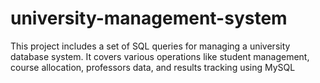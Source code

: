 # university-management-system
This project includes a set of SQL queries for managing a university database system. It covers various operations like student management, course allocation, professors data, and results tracking using MySQL
